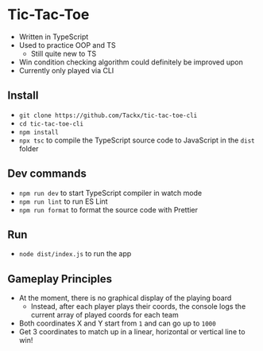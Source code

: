 # Tic-Tac-Toe

- Written in TypeScript
- Used to practice OOP and TS
  - Still quite new to TS
- Win condition checking algorithm could definitely be improved upon
- Currently only played via CLI

## Install

- `git clone https://github.com/Tackx/tic-tac-toe-cli`
- `cd tic-tac-toe-cli`
- `npm install`
- `npx tsc` to compile the TypeScript source code to JavaScript in the `dist` folder

## Dev commands

- `npm run dev` to start TypeScript compiler in watch mode
- `npm run lint` to run ES Lint
- `npm run format` to format the source code with Prettier

## Run

- `node dist/index.js` to run the app


## Gameplay Principles

- At the moment, there is no graphical display of the playing board
  - Instead, after each player plays their coords, the console logs the current array of played coords for each team  
- Both coordinates X and Y start from `1` and can go up to `1000`
- Get 3 coordinates to match up in a linear, horizontal or vertical line to win!